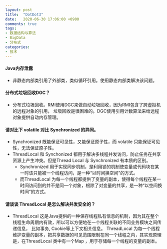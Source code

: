 ```yaml
---
layout: post
title:  "DotDot3"
date:   2020-06-30 17:06:00 +0900
comments: true
tags:
- 数据结构与算法
- BigData
- 分布式
categories:
- 技术
---
```

#### Java内存泄露
- 非静态内部类引用了外部类，类似循环引用。使用静态内部类解决该问题。

#### 分布式垃圾回收DGC？
- 分布式垃圾回收。RMI使用DGC来做自动垃圾回收，因为RMI包含了跨虚拟机的远程对象的引用，
    垃圾回收是很困难的。DGC使用引用计数算法来给远程对象提供自动内存管理。

#### 请对比下 volatile 对比 Synchronized 的异同。
- Synchronized 既能保证可见性，又能保证原子性，而 volatile 只能保证可见性，无法保证原子性。
- ThreadLocal 和 Synchonized 都用于解决多线程并发访问，防止任务在共享资源上产生冲突。但是Thread Local 与 Synchronized 有本质的区别。 
    - Synchronized 用于实现同步机制，是利用锁的机制使变量或代码块在某一时该只能被一个线程访问，是一种“以时间换空间”的方式。
    - 而ThreadLocal 为每一个线程都提供了变量的副本，使得每个线程在某一时间访问到的并不是同一个对象，根除了对变量的共享，是一种“以空间换时间”的方式。 
    
#### 请谈谈 ThreadLocal 是怎么解决并发安全的？
- ThreadLocal 这是Java提供的一种保存线程私有信息的机制，因为其在整个线程生命周期内有效，所以可以方便地在一个线程关联的不同业务模块之间传递信息，
    比如事务, Cookie等上下文相关信息。 ThreadLocal 为每一个线程维护变量的副本，把共享数据的可见范围限制在同一个线程之内，其实现原理是，在ThreadLocal 类中有一个Map ，用于存储每一个线程的变量的副本。